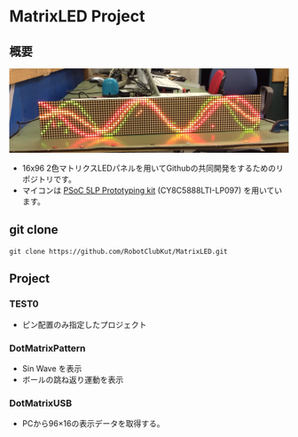 # MatrixLED Project
## 概要
![](TopPicture.jpg)
* 16x96 2色マトリクスLEDパネルを用いてGithubの共同開発をするためのリポジトリです。
* マイコンは [PSoC 5LP Prototyping kit](http://akizukidenshi.com/catalog/g/gM-09432/) (CY8C5888LTI-LP097) を用いています。

## git clone
    git clone https://github.com/RobotClubKut/MatrixLED.git

## Project
### TEST0
* ピン配置のみ指定したプロジェクト

### DotMatrixPattern
* Sin Wave を表示
* ボールの跳ね返り運動を表示

### DotMatrixUSB
* PCから96×16の表示データを取得する。
